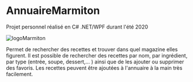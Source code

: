 # AnnuaireMarmiton

Projet personnel réalisé en C# .NET/WPF durant l'été 2020 

![logoMarmiton](https://github.com/claponcet/AnnuaireMarmiton/blob/main/Vues/marmitonLogo.ico)


Permet de rechercher des recettes et trouver dans quel magazine elles figurent.
Il est possible de rechercher des recettes par nom, par ingrédient, par type (entrée, soupe, dessert,... ) ainsi que de les ajouter ou supprimer des favoris.
Les recettes peuvent être ajoutées à l'annuaire à la main très facilement.
